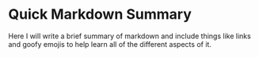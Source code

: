 # Quick Markdown Summary
Here I will write a brief summary of markdown and include things like links and goofy emojis to help learn all of the different aspects of it. 
